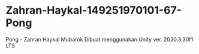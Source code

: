 # Zahran-Haykal-149251970101-67-Pong

Pong - Zahran Haykal Mubarok
Dibuat menggunakan Unity ver. 2020.3.30f1 LTS
